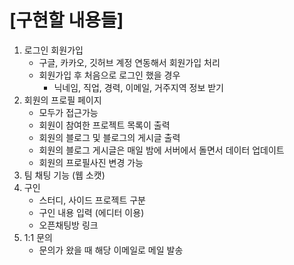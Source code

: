 # [구현할 내용들]

1. 로그인 회원가입
   - 구글, 카카오, 깃허브 계정 연동해서 회원가입 처리
   - 회원가입 후 처음으로 로그인 했을 경우
     - 닉네임, 직업, 경력, 이메일, 거주지역 정보 받기
2. 회원의 프로필 페이지
   - 모두가 접근가능
   - 회원이 참여한 프로젝트 목록이 출력
   - 회원의 블로그 및 블로그의 게시글 출력
   - 회원의 블로그 게시글은 매일 밤에 서버에서 돌면서 데이터 업데이트
   - 회원의 프로필사진 변경 가능
3. 팀 채팅 기능 (웹 소캣)
4. 구인
   - 스터디, 사이드 프로젝트 구분
   - 구인 내용 입력 (에디터 이용)
   - 오픈채팅방 링크
5. 1:1 문의
   - 문의가 왔을 때 해당 이메일로 메일 발송

